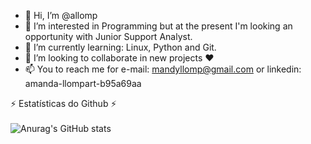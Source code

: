 - 👋 Hi, I’m @allomp
- 👀 I’m interested in Programming but at the present I'm looking an opportunity with Junior Support Analyst.
- 🌱 I’m currently learning: Linux, Python and Git.
- 💞️ I’m looking to collaborate in new projects ♥
- 📫 You to reach me for e-mail: mandyllomp@gmail.com or linkedin: amanda-llompart-b95a69aa

⚡ Estatísticas do Github ⚡
<br></br>
![Anurag's GitHub stats](https://github-readme-stats.vercel.app/api?username=allomp&theme=jolly&show_icons=true)

<!---
allomp/allomp is a ✨ special ✨ repository because its `README.md` (this file) appears on your GitHub profile.
You can click the Preview link to take a look at your changes.
--->

